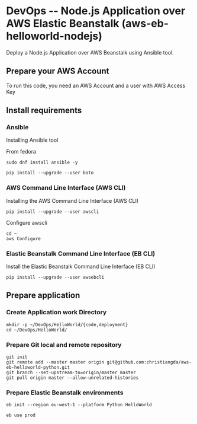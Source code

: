 # DevOps -- Node.js Application over AWS Elastic Beanstalk (aws-eb-helloworld-nodejs)

Deploy a Node.js Application over AWS Beanstalk using Ansible tool.

## Prepare your AWS Account

To run this code, you need an AWS Account and a user with AWS Access Key

## Install requirements

### Ansible

Installing Ansible tool

From fedora
```
sudo dnf install ansible -y

pip install --upgrade --user boto
```

### AWS Command Line Interface (AWS CLI)

Installing the AWS Command Line Interface (AWS CLI)
```
pip install --upgrade --user awscli
```

Configure awscli
```
cd ~
aws Configure
```

### Elastic Beanstalk Command Line Interface (EB CLI)
Install the Elastic Beanstalk Command Line Interface (EB CLI)
```
pip install --upgrade --user awsebcli
```

## Prepare application

### Create Application work Directory
```
mkdir -p ~/DevOps/HelloWorld/{code,deployment}
cd ~/DevOps/HelloWorld/
```
### Prepare Git local and remote repository
```
git init
git remote add --master master origin git@github.com:christiangda/aws-eb-helloworld-python.git
git branch --set-upstream-to=origin/master master
git pull origin master --allow-unrelated-histories
```

### Prepare Elastic Beanstalk environments
```
eb init --region eu-west-1 --platform Python HelloWorld

eb use prod
```
